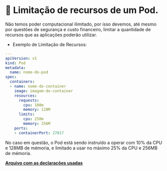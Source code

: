 # :stop_sign: Limitação de recursos de um Pod.

Não temos poder computacional ilimitado, por isso devemos, até mesmo por questões de segurança e custo financeiro, limitar a quantidade de recursos que as aplicações poderão utilizar.

- Exemplo de Limitação de Recursos:

```yaml
---
apiVersion: v1
kind: Pod
metadata:
  name: nome-do-pod
spec:
  containers:
  - name: nome-do-container
    image: imagem-do-container
    resources:
      requests:
        cpu: 100m
        memory: 128M
      limits:
        cpu: 250m
        memory: 256M
    ports:
    - containerPort: 27017
```

No caso em questão, o Pod está sendo instruído a operar com 10% da CPU e 128MB de mémoria, e limitado a usar no máximo 25% da CPU e 256MB de mémoria.

**[Arquivo com as declarações usadas](../yml's/04-limitacao-Pod.yml)**
